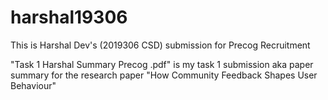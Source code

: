 # harshal19306
This is Harshal Dev's (2019306 CSD) submission for Precog Recruitment 


"Task 1 Harshal Summary Precog .pdf" is my task 1 submission aka paper summary for the research paper "How Community Feedback Shapes User Behaviour"


